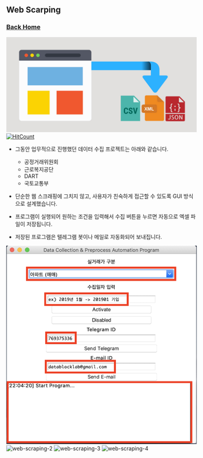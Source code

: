 ## Web Scarping

### [Back Home](https://github.com/boys-be-ambitious/TIL)

![web-scraping-diagram](../images/scraping_0.png)
[![HitCount](http://hits.dwyl.io/boys-be-ambitious//Scraping.svg)](http://hits.dwyl.io/boys-be-ambitious//Scraping)


- 그동안 업무적으로 진행했던 데이터 수집 프로젝트는 아래와 같습니다.
    - 공정거래위원회
    - 근로복지공단
    - DART
    - 국토교통부

- 단순한 웹 스크래핑에 그치지 않고, 사용자가 친숙하게 접근할 수 있도록 GUI 방식으로 설계했습니다.
- 프로그램이 실행되어 원하는 조건을 입력해서 수집 버튼을 누르면 자동으로 엑셀 파일이 저장됩니다.
- 저장된 프로그램은 텔레그램 봇이나 메일로 자동화되어 보내집니다.

![web-scraping-1](../images/scraping_1.png)
![web-scraping-2](../imagesscraping_2.png)
![web-scraping-3](../imagesscraping_3.png)
![web-scraping-4](../imagesscraping_4.png)